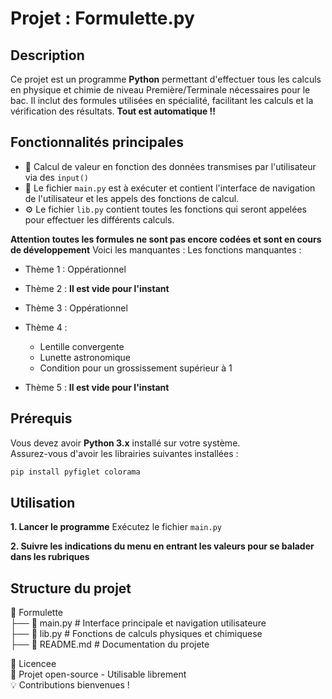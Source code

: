 # Projet : Formulette.py

## Description

Ce projet est un programme **Python** permettant d'effectuer tous les calculs en physique et chimie de niveau Première/Terminale nécessaires pour le bac. Il inclut des formules utilisées en spécialité, facilitant les calculs et la vérification des résultats. **Tout est automatique !!**

## Fonctionnalités principales

- 📌 Calcul de valeur en fonction des données transmises par l'utilisateur via des `input()`
- 📂 Le fichier `main.py` est à exécuter et contient l'interface de navigation de l'utilisateur et les appels des fonctions de calcul.
- ⚙️ Le fichier `lib.py` contient toutes les fonctions qui seront appelées pour effectuer les différents calculs.

**Attention toutes les formules ne sont pas encore codées et sont en cours de développement**
Voici les manquantes : 
Les fonctions manquantes : 
- Thème 1 : Oppérationnel 
- Thème 2 :
**Il est vide pour l'instant**
- Thème 3 : Oppérationnel 
- Thème 4 : 
    - Lentille convergente
    - Lunette astronomique
    - Condition pour un grossissement supérieur à 1

- Thème 5 :
**Il est vide pour l'instant**
  
## Prérequis

Vous devez avoir **Python 3.x** installé sur votre système.  
Assurez-vous d'avoir les librairies suivantes installées :

```bash
pip install pyfiglet colorama
```

## Utilisation
**1. Lancer le programme**
Exécutez le fichier `main.py`

**2. Suivre les indications du menu en entrant les valeurs pour se balader dans les rubriques**

## Structure du projet
📂 Formulette<br>
 ├── 📄 main.py      # Interface principale et navigation utilisateure<br>
 ├── 📄 lib.py       # Fonctions de calculs physiques et chimiquese<br>
 ├── 📄 README.md    # Documentation du projete<br>

📜 Licencee<br>
📌 Projet open-source - Utilisable librement<br>
💡 Contributions bienvenues !<br>


